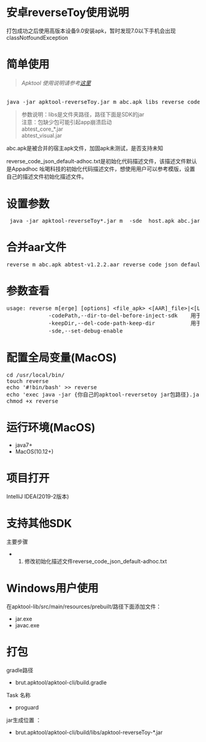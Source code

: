 # 安卓reverseToy使用说明<br/>
打包成功之后使用高版本设备9.0安装apk，暂时发现7.0以下手机会出现classNotfoundException

# 简单使用<br/>
>###### Apktool 使用说明请参考[这里](APKTOOL.md)<br/>
<pre>java -jar apktool-reverseToy.jar m abc.apk libs reverse_code_json_default-adhoc.txt</pre>

>参数说明：libs是文件夹路径，路径下面是SDK的jar<br/>
注意：包缺少包可能引起app崩溃启动 <br/>
abtest_core_*.jar<br/>
abtest_visual.jar

abc.apk是被合并的宿主apk文件，加固apk未测试，是否支持未知

reverse_code_json_default-adhoc.txt是初始化代码描述文件，该描述文件默认是Appadhoc 吆喝科技的初始化代码描述文件，想使用用户可以参考模版，设置自己的描述文件初始化描述文件。




# 设置参数
<pre> java -jar apktool-reverseToy*.jar m  -sde  host.apk abc.jar|libs/|sdk.aar reverse_code_json_default-adhoc.txt</pre>

# 合并aar文件
<pre>reverse m abc.apk abtest-v1.2.2.aar reverse_code_json_default-adhoc.txt</br></pre>

# 参数查看<br/>

<pre>usage: reverse m[erge] [options] &lt;file_apk&gt; &lt;[AAR]_file&gt;|&lt;[LIB]_dir&gt; &lt;init_code_file&gt;
             -codePath,--dir-to-del-before-inject-sdk <tag>   用于代码更新，合并之前要删除指定的路径下的代码文件 例如：com.adhoc:com.adhocsdk,多个目录分号隔开
             -keepDir,--del-code-path-keep-dir <tag>          用于代码更新，删除旧代码，但是想保留的子目录 例如：visual（将会保留com.adhoc和com.adhocsdk下面的visual目录）
             -sde,--set-debug-enable                          设置debuggable true 默认:false</pre>


# 配置全局变量(MacOS)
<pre>cd /usr/local/bin/
touch reverse
echo '#!bin/bash' >> reverse
echo 'exec java -jar {你自己的apktool-reversetoy jar包路径}.jar "$@"' >> reverse
chmod +x reverse</pre>


# 运行环境(MacOS)<br/>

* java7+  
* MacOS(10.12+)<br/>

# 项目打开

IntelliJ IDEA(2019-2版本) 

# 支持其他SDK
 
 主要步骤<br/>
 
* 1. 修改初始化描述文件reverse_code_json_default-adhoc.txt<br/>


# Windows用户使用<br/>

在apktool-lib/src/main/resources/prebuilt/路径下面添加文件：

* jar.exe
* javac.exe

# 打包<br/>

gradle路径

* brut.apktool/apktool-cli/build.gradle 

Task 名称

* proguard<br/>

jar生成位置 ：

* brut.apktool/apktool-cli/build/libs/apktool-reverseToy-*.jar<br/>



